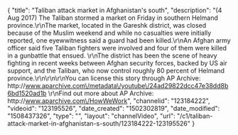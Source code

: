 {
    "title": "Taliban attack market in Afghanistan's south",
    "description": "(4 Aug 2017) The Taliban stormed a market on Friday in southern Helmand province.\r\nThe market, located in the Gareshk district, was closed because of the Muslim weekend and while no casualties were initially reported, one eyewwitness said a guard had been killed.\r\nAn Afghan army officer said five Taliban fighters were involved and four of them were killed in a gunbattle that ensued. \r\nThe district has been the scene of heavy fighting in recent weeks between Afghan security forces, backed by US air support, and the Taliban, who now control roughly 80 percent of Helmand province.\r\n\r\n\r\nYou can license this story through AP Archive: http:\/\/www.aparchive.com\/metadata\/youtube\/24ad29822dcc47e38dd8b6bd1520ad1b \r\nFind out more about AP Archive: http:\/\/www.aparchive.com\/HowWeWork",
    "channelid": "123184222",
    "videoid": "123195526",
    "date_created": "1502302819",
    "date_modified": "1508437326",
    "type": "",
    "layout": "channelVideo",
    "url": "\/c1\/taliban-attack-market-in-afghanistan-s-south\/123184222-123195526"
}